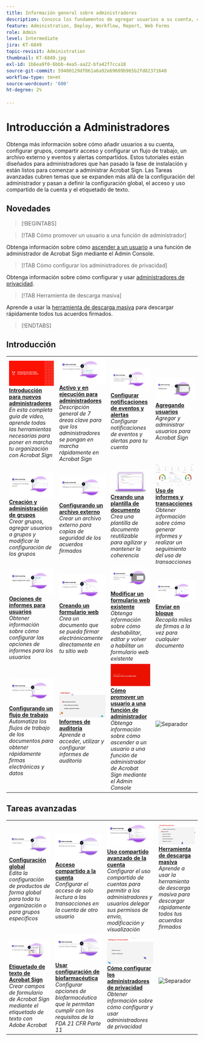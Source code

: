 ```yaml
---
title: Información general sobre administradores
description: Conozca los fundamentos de agregar usuarios a su cuenta, configurar grupos, compartir acceso y configurar un flujo de trabajo, un archivo externo y eventos y alertas compartidos
feature: Administration, Deploy, Workflow, Report, Web Forms
role: Admin
level: Intermediate
jira: KT-6849
topic-revisit: Administration
thumbnail: KT-6849.jpg
exl-id: 1b6ea9f0-6bbb-4ea5-aa22-bfa42f7cca18
source-git-commit: 59400129df861a6a92e69609b965b2fd82371640
workflow-type: tm+mt
source-wordcount: '600'
ht-degree: 2%

---
```


# Introducción a Administradores

Obtenga más información sobre cómo añadir usuarios a su cuenta, configurar grupos, compartir acceso y configurar un flujo de trabajo, un archivo externo y eventos y alertas compartidos. Estos tutoriales están diseñados para administradores que han pasado la fase de instalación y están listos para comenzar a administrar Acrobat Sign. Las Tareas avanzadas cubren temas que se expanden más allá de la configuración del administrador y pasan a definir la configuración global, el acceso y uso compartido de la cuenta y el etiquetado de texto.

## Novedades

>[!BEGINTABS]

>[!TAB Cómo promover un usuario a una función de administrador]

Obtenga información sobre cómo [ascender a un usuario](promote-admin.md) a una función de administrador de Acrobat Sign mediante el Admin Console.

>[!TAB Cómo configurar los administradores de privacidad]

Obtenga información sobre cómo configurar y usar [administradores de privacidad](privacy.md).

>[!TAB Herramienta de descarga masiva]

Aprende a usar la [herramienta de descarga masiva](bulk-download-tool.md) para descargar rápidamente todos tus acuerdos firmados.

>[!ENDTABS]

## Introducción

<table style="table-layout:fixed">
<tr>
  <td>
    <a href="get-started-admin.md">
      <img alt="Primeros pasos para nuevos administradores" src="../assets/Gettingstartedadmin_1280.png" />
    </a>
    <div>
    <a href="get-started-admin.md"><strong>Introducción para nuevos administradores</strong></a>
    </div>
    <em>En esta completa guía de vídeo, aprende todas las herramientas necesarias para poner en marcha tu organización con Acrobat Sign</em>
    <br>
  </td>
  <td>
    <a href="up-and-running-admin.md">
      <img alt="En marcha para administradores" src="../assets/Up-Running.png" />
    </a>
    <div>
    <a href="up-and-running-admin.md"><strong>Activo y en ejecución para administradores</strong></a>
    </div>
    <em>Descripción general de 7 áreas clave para que los administradores se pongan en marcha rápidamente en Acrobat Sign</em>
    <br>
  </td>
  <td>
    <a href="set-up-shared-events-and-alert.md">
      <img alt="Configuración de alertas y eventos compartidos" src="../assets/Notifications_1280.png" />
    </a>
    <div>
    <a href="set-up-shared-events-and-alert.md"><strong>Configurar notificaciones de eventos y alertas</strong></a>
    </div>
    <em>Configurar notificaciones de eventos y alertas para tu cuenta</em>
    <br>
  </td>
  <td>
    <a href="add-users-to-your-account.md">
      <img alt="Agregación de usuarios" src="../assets/Adding-Users.png" />
    </a>
    <div>
    <a href="add-users-to-your-account.md"><strong>Agregando usuarios</strong></a>
    </div>
    <em>Agregar y administrar usuarios para Acrobat Sign</em>
    <br>
  </td>
</tr>
<tr>
 <td>
    <a href="create-and-manage-groups.md">
      <img alt="Creación y gestión de grupos" src="../assets/Creating-Groups.png" />
    </a>
    <div>
    <a href="create-and-manage-groups.md"><strong>Creación y administración de grupos</strong></a>
    </div>
    <em>Crear grupos, agregar usuarios a grupos y modificar la configuración de los grupos</em>
    <br>
  </td>
  <td>
    <a href="set-up-your-external-archive.md">
      <img alt="Configuración de un archivo externo" src="../assets/ExternalArchive.png" />
    </a>
    <div>
    <a href="set-up-your-external-archive.md"><strong>Configurando un archivo externo</strong></a>
    </div>
    <em>Crear un archivo externo para copias de seguridad de los acuerdos firmados</em>
    <br>
  </td>
  <td>
    <a href="../sign-advanced-users/create-a-template.md">
      <img alt="Creación de una plantilla de documento" src="../assets/Template.png" />
    </a>
    <div>
    <a href="../sign-advanced-users/create-a-template.md"><strong>Creando una plantilla de documento</strong></a>
    </div>
    <em>Crea una plantilla de documento reutilizable para agilizar y mantener la coherencia</em>
    <br>
  </td>
  <td>
    <a href="../sign-advanced-users/creating-a-report.md">
      <img alt="Uso de informes y transacciones" src="../assets/reporting.png" />
    </a>
    <div>
    <a href="../sign-advanced-users/creating-a-report.md"><strong>Uso de informes y transacciones</strong></a>
    </div>
    <em>Obtener información sobre cómo generar informes y realizar un seguimiento del uso de transacciones</em>
    <br>
  </td>
</tr>
<tr>
  <td>
    <a href="report-options.md">
      <img alt="Opciones de informes para usuarios" src="../assets/report-options.png" />
    </a>
    <div>
    <a href="report-options.md"><strong>Opciones de informes para usuarios</strong></a>
    </div>
    <em>Obtener información sobre cómo configurar las opciones de informes para los usuarios</em>
    <br>
  </td>
  <td>
    <a href="../sign-advanced-users/webform.md">
      <img alt="Creación de un formulario web" src="../assets/Webform.png" />
    </a>
    <div>
    <a href="../sign-advanced-users/webform.md"><strong>Creando un formulario web</strong></a>
    </div>
    <em>Crea un documento que se pueda firmar electrónicamente directamente en tu sitio web</em>
    <br>
  </td>
  <td>
    <a href="../sign-advanced-users/modify-webform.md">
      <img alt="Modificar un formulario web existente" src="../assets/Modifywebform.png" />
    </a>
    <div>
    <a href="../sign-advanced-users/modify-webform.md"><strong>Modificar un formulario web existente</strong></a>
    </div>
    <em>Obtenga información sobre cómo deshabilitar, editar y volver a habilitar un formulario web existente</em>
    <br>
  </td>
  <td>
    <a href="../sign-advanced-users/megasign.md">
      <img alt="Enviar en bloque" src="../assets/send-in-bulk.png" />
    </a>
    <div>
    <a href="../sign-advanced-users/megasign.md"><strong>Enviar en bloque</strong></a>
    </div>
    <em>Recopila miles de firmas a la vez para cualquier documento</em>
    <br>
  </td>
</tr>
<tr>
  <td>
    <a href="building-a-custom-workflow.md">
      <img alt="Configuración de un flujo de trabajo" src="../assets/BuildingWorkflow.png" />
    </a>
    <div>
    <a href="building-a-custom-workflow.md"><strong>Configurando un flujo de trabajo</strong></a>
    </div>
    <em>Automatiza los flujos de trabajo de los documentos para obtener rápidamente firmas electrónicas y datos</em>
    <br>
  </td>
  <td>
    <a href="audit-reports.md">
      <img alt="Informes de auditoría" src="../assets/audit-reports-configure.png" />
    </a>
    <div>
    <a href="audit-reports.md"><strong>Informes de auditoría</strong></a>
    </div>
    <em>Aprende a acceder, utilizar y configurar informes de auditoría</em>
    <br>
  </td>
  <td>
    <a href="promote-admin.md">
      <img alt="Cómo ascender a un usuario a la función de administrador" src="../assets/promote-admin.png" />
    </a>
    <div>
    <a href="promote-admin.md"><strong>Cómo promover un usuario a una función de administrador</strong></a>
    </div>
    <em>Obtenga información sobre cómo ascender a un usuario a una función de administrador de Acrobat Sign mediante el Admin Console</em>
    <br>
  </td>
   <td>
    <img alt="Separador" src="../assets/Grayspacer.png" />
    <div>
    <br>
  </td>
</table>

## Tareas avanzadas

<table style="table-layout:fixed">
<tr>
  <td>
    <a href="learn-about-global-settings.md">
      <img alt="Configuración global" src="../assets/GlobalSettings_1280.png">
    </a>
    <div>
    <a href="learn-about-global-settings.md"><strong>Configuración global</strong></a>
    </div>
    <em>Edita la configuración de productos de forma global para toda tu organización o para grupos específicos</em>
    <br>
  </td>
  <td>
    <a href="share-account-access.md">
      <img alt="Acceso a la cuenta compartida" src="../assets/SharingAccess.png" />
    </a>  
    <div>
    <a href="share-account-access.md"><strong>Acceso compartido a la cuenta</strong></a>
    </div>
    <em>Configurar el acceso de solo lectura a las transacciones en la cuenta de otro usuario</em>
    <br>
  </td>
  <td>
    <a href="advanced-account-sharing.md">
      <img alt="Uso compartido avanzado de cuentas" src="../assets/AdvancedSharing_1280.png" />
    </a>
    <div>
    <a href="advanced-account-sharing.md"><strong>Uso compartido avanzado de la cuenta</strong></a>
    </div>
    <em>Configurar el uso compartido de cuentas para permitir a los administradores y usuarios delegar sus permisos de envío, modificación y visualización</em>
    <br>
  </td>
  <td>
    <a href="bulk-download-tool.md">
      <img alt="Herramienta de descarga masiva" src="../assets/bulk-download-tool.png" />
    </a>
    <div>
    <a href="bulk-download-tool.md"><strong>Herramienta de descarga masiva</strong></a>
    </div>
    <em>Aprende a usar la herramienta de descarga masiva para descargar rápidamente todos tus acuerdos firmados</em>
    <br>
  </td> 
</tr>
<tr>
   <td>
     <a href="../sign-advanced-users/adobe-sign-text-tagging.md">
      <img alt="Etiquetado de texto de Acrobat Sign" src="../assets/Text-Tagging.png" />
    </a>
    <div>
    <a href="../sign-advanced-users/adobe-sign-text-tagging.md"><strong>Etiquetado de texto de Acrobat Sign</strong></a>
    <div>
    <em>Crear campos de formulario de Acrobat Sign mediante el etiquetado de texto con Adobe Acrobat</em>
    <br>
  </td>
  <td>
    <a href="use-bio-pharma-settings.md">
      <img alt="Uso de la configuración de biofarmacéutica" src="../assets/Bio_1280.png" />
    </a>
    <div>
    <a href="use-bio-pharma-settings.md"><strong>Usar configuración de biofarmacéutica</strong></a>
    </div>
    <em>Configurar opciones de biofarmacéutica que le permitan cumplir con los requisitos de la FDA 21 CFR Parte 11</em>
    <br>
  </td>
  <td>
    <a href="privacy.md">
      <img alt="Cómo configurar el administrador de privacidad" src="../assets/privacy.png" />
    </a>
    <div>
    <a href="privacy.md"><strong>Cómo configurar los administradores de privacidad</strong></a>
    </div>
    <em>Obtener información sobre cómo configurar y usar administradores de privacidad</em>
    <br>
  </td>
  <td>
    <img alt="Separador" src="../assets/Grayspacer.png" />
    <div>
    <br>
  </td>
</tr>
</table>
